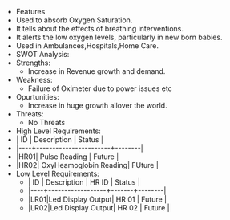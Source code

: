 * Features
 * Used to absorb Oxygen Saturation.
 * It tells about the effects of breathing interventions.
 * It alerts the low oxygen levels, particularly in new born babies.
 * Used in Ambulances,Hospitals,Home Care.
* SWOT Analysis:
 * Strengths:
   * Increase in Revenue growth and demand.
 * Weakness:
   * Failure of Oximeter due to power issues etc
 * Opurtunities:
   * Increase in huge growth allover the world.
 * Threats:
   * No Threats
* High Level Requirements:
 * | ID |     Description       | Status |
 * |----+-----------------------+--------|
 * |HR01| Pulse Reading         | Future |
 * |HR02| OxyHeamoglobin Reading| FUture |
* Low Level Requirements:
  * | ID |    Description   | HR ID | Status |
  * |----+------------------+-------+--------|
  * |LR01|Led Display Output| HR 01 | Future |
  * |LR02|Led Display Output| HR 02 | Future |
